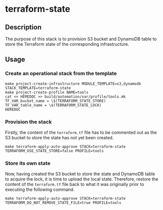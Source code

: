 # terraform-state

## Description

The purpose of this stack is to provision S3 bucket and DynamoDB table to store the Terraform state of the corresponding infrastructure.

## Usage

### Create an operational stack from the template

    make project-create-infrastructure MODULE_TEMPLATE=s3,dynamodb STACK_TEMPLATE=terraform-state
    make project-create-profile NAME=tools
    cat << HEREDOC >> build/automation/var/profile/tools.mk
    TF_VAR_bucket_name = \$(TERRAFORM_STATE_STORE)
    TF_VAR_table_name = \$(TERRAFORM_STATE_LOCK)
    HEREDOC

### Provision the stack

Firstly, the content of the `terraform.tf` file has to be commented out as the S3 bucket to store the state has not yet been created.

    make terraform-apply-auto-approve STACK=terraform-state TERRAFORM_USE_STATE_STORE=false PROFILE=tools

### Store its own state

Now, having created the S3 bucket to store the state and DynamoDB table to acquire the lock, it is time to upload the local state. Therefore, restore the content of the `terraform.tf` file back to what it was originally prior to executing the following command.

    make terraform-apply-auto-approve STACK=terraform-state TERRAFORM_DO_NOT_REMOVE_STATE_FILE=true PROFILE=tools
